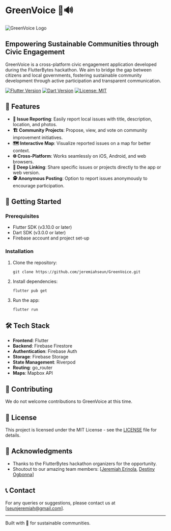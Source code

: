 # GreenVoice 🌿🔊

![GreenVoice Logo](https://github.com/user-attachments/assets/5b4ecca6-1848-4abf-8c98-cc630668847d)

## Empowering Sustainable Communities through Civic Engagement

GreenVoice is a cross-platform civic engagement application developed during the FlutterBytes hackathon. We aim to bridge the gap between citizens and local governments, fostering sustainable community development through active participation and transparent communication.

[![Flutter Version](https://img.shields.io/badge/Flutter-3.24.3-blue.svg)](https://flutter.dev/)
[![Dart Version](https://img.shields.io/badge/Dart-3.0.0-blue.svg)](https://dart.dev/)
[![License: MIT](https://img.shields.io/badge/License-MIT-yellow.svg)](https://opensource.org/licenses/MIT)

## 🌟 Features

- **📢 Issue Reporting**: Easily report local issues with title, description, location, and photos.
- **🏗️ Community Projects**: Propose, view, and vote on community improvement initiatives.
- **🗺️ Interactive Map**: Visualize reported issues on a map for better context.
- **🌐 Cross-Platform**: Works seamlessly on iOS, Android, and web browsers.
- **🔗 Deep Linking**: Share specific issues or projects directly to the app or web version.
- **🕵️ Anonymous Posting**: Option to report issues anonymously to encourage participation.

## 🚀 Getting Started

### Prerequisites

- Flutter SDK (v3.10.0 or later)
- Dart SDK (v3.0.0 or later)
- Firebase account and project set-up

### Installation

1. Clone the repository:
   ```
   git clone https://github.com/jeremiahseun/GreenVoice.git
   ```

2. Install dependencies:
   ```
   flutter pub get
   ```

3. Run the app:
   ```
   flutter run
   ```

## 🛠️ Tech Stack

- **Frontend**: Flutter
- **Backend**: Firebase Firestore
- **Authentication**: Firebase Auth
- **Storage**: Firebase Storage
- **State Management**: Riverpod
- **Routing**: go_router
- **Maps**: Mapbox API

## 🤝 Contributing

We do not welcome contributions to GreenVoice at this time.

## 📜 License

This project is licensed under the MIT License - see the [LICENSE](LICENSE) file for details.

## 🙏 Acknowledgments

- Thanks to the FlutterBytes hackathon organizers for the opportunity.
- Shoutout to our amazing team members: [[Jeremiah Erinola](https://github.com/jeremiahseun), [Destiny Ogbonna](https://github.com/DestinyOgbonna)]

## 📞 Contact

For any queries or suggestions, please contact us at [seunjeremiah@gmail.com].

---

Built with 💚 for sustainable communities.
